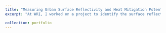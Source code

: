 ```yaml
---
title: "Measuring Urban Surface Reflectivity and Heat Mitigation Potential at High-Resolution with Remote Sensing and Machine Learning"
excerpt: "At WRI, I worked on a project to identify the surface reflectivity of roofs and pavements in urban areas using machine learning and remote sensing. We built on the methods developed in Ban-Weiss et al. 2015a & 2015b and scaled them through cloud computing and machine learning. We used official footprint data from LA city, Microsoft building footprints and OpenStreetMap/SharedStreet API to get geometries of roofs and streets. Using open-source satellite imagery from National Agriculture Imagery Program (NAIP), ground truth measurements collected through project partners, and regression machine learning, we created high-resolution map of surface reflectivity for multiple urban areas in the United States. The resulting data and maps provide an estimate of the existing surface reflectivity at a building and street-segment scale which can be superimposed with current heat vulnerability, green infrastructure, urban morphology, and urban heat data. This tool serves cities in developing and evaluating urban heat island reduction strategies and promoting extensive adoption of urban heat mitigation programs.<br/><img src='/images/albedo_gif.gif'><br><sub><sup>Prediction of mean albedo for every roof/street in LA city between 2009 and 2018. Credit: WRI/Microsoft AI for Earth/Global Cool Cities Alliance/City of Los Angeles</sup></sub>"

collection: portfolio
---
```


